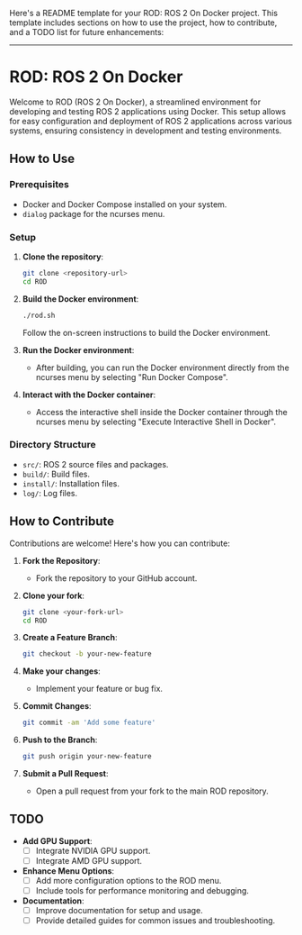 Here's a README template for your ROD: ROS 2 On Docker project. This template includes sections on how to use the project, how to contribute, and a TODO list for future enhancements:

---

# ROD: ROS 2 On Docker

Welcome to ROD (ROS 2 On Docker), a streamlined environment for developing and testing ROS 2 applications using Docker. This setup allows for easy configuration and deployment of ROS 2 applications across various systems, ensuring consistency in development and testing environments.

## How to Use

### Prerequisites
- Docker and Docker Compose installed on your system.
- `dialog` package for the ncurses menu.

### Setup
1. **Clone the repository**:
   ```bash
   git clone <repository-url>
   cd ROD
   ```

2. **Build the Docker environment**:
   ```bash
   ./rod.sh
   ```
   Follow the on-screen instructions to build the Docker environment. 

3. **Run the Docker environment**:
   - After building, you can run the Docker environment directly from the ncurses menu by selecting "Run Docker Compose".

4. **Interact with the Docker container**:
   - Access the interactive shell inside the Docker container through the ncurses menu by selecting "Execute Interactive Shell in Docker".

### Directory Structure
- `src/`: ROS 2 source files and packages.
- `build/`: Build files.
- `install/`: Installation files.
- `log/`: Log files.

## How to Contribute

Contributions are welcome! Here's how you can contribute:

1. **Fork the Repository**:
   - Fork the repository to your GitHub account.

2. **Clone your fork**:
   ```bash
   git clone <your-fork-url>
   cd ROD
   ```

3. **Create a Feature Branch**:
   ```bash
   git checkout -b your-new-feature
   ```

4. **Make your changes**:
   - Implement your feature or bug fix.

5. **Commit Changes**:
   ```bash
   git commit -am 'Add some feature'
   ```

6. **Push to the Branch**:
   ```bash
   git push origin your-new-feature
   ```

7. **Submit a Pull Request**:
   - Open a pull request from your fork to the main ROD repository.

## TODO

- **Add GPU Support**:
  - [ ] Integrate NVIDIA GPU support.
  - [ ] Integrate AMD GPU support.

- **Enhance Menu Options**:
  - [ ] Add more configuration options to the ROD menu.
  - [ ] Include tools for performance monitoring and debugging.

- **Documentation**:
  - [ ] Improve documentation for setup and usage.
  - [ ] Provide detailed guides for common issues and troubleshooting.
